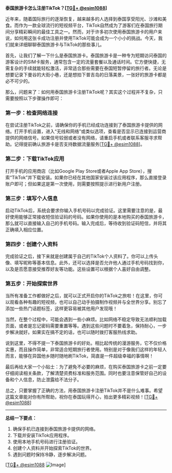 **泰国旅游卡怎么注册TikTok？[[TG💪+ @esim1088](https://t.me/s/esim1088)]**

近年来，随着国际旅行的逐渐恢复，越来越多的人选择到泰国享受阳光、沙滩和美食。而作为一款全球流行的短视频平台，TikTok自然成为了游客们在泰国旅行期间分享精彩瞬间的最佳工具之一。然而，对于许多初次使用泰国旅游卡的用户来说，如何用这张卡成功注册并使用TikTok可能会成为一个小小的挑战。今天，我们就来详细聊聊泰国旅游卡与TikTok的那些事儿。

首先，让我们了解一下什么是泰国旅游卡。泰国旅游卡是一种专为短期访问泰国的游客设计的SIM卡服务，通常包含一定的流量套餐以及通话时间。它方便快捷，无需复杂的手续就能轻松激活，非常适合那些需要在泰国短暂停留的旅行者。无论是想要记录下曼谷的大街小巷，还是想拍下普吉岛的日落美景，一张好的旅游卡都是必不可少的。

那么，问题来了：如何用泰国旅游卡注册TikTok呢？其实这个过程并不复杂，只需要按照以下步骤操作即可：

### **第一步：检查网络连接**
在尝试注册TikTok之前，请确保你的手机已经成功连接到了泰国旅游卡提供的网络。打开手机设置，进入“无线和网络”或类似选项，查看是否显示已连接到运营商提供的网络信号。如果信号较弱或者没有网络，请重启手机或者联系客服寻求帮助。记得提前确认旅游卡是否支持数据流量服务[[TG💪+ @esim1088](https://t.me/s/esim1088)]。

### **第二步：下载TikTok应用**
打开手机的应用商店（比如Google Play Store或者Apple App Store），搜索“TikTok”并下载安装。如果你已经在其他国家安装过该应用程序，那么直接登录账户即可；但如果这是第一次使用，则需要按照提示进行新用户注册。

### **第三步：填写个人信息**
启动TikTok后，系统会要求你输入手机号码以完成验证。这里需要注意的是，最好使用能够正常接收短信验证码的号码。如果你使用的是本地购买的泰国旅游卡，那么就可以直接输入自己的手机号码。输入完成后，等待收到验证码短信，并将其正确填入相应位置。

### **第四步：创建个人资料**
完成验证之后，接下来就是创建属于自己的TikTok个人资料了。你可以上传头像、填写昵称等基本信息。此外，还可以选择是否允许他人通过手机号码找到你，以及是否愿意接受推荐好友等功能。这些设置可以根据个人喜好自由调整。

### **第五步：开始探索世界**
当所有准备工作都做好之后，就可以正式开启你的TikTok之旅啦！在这里，你可以观看各种有趣的短视频，也可以自己动手拍摄制作视频并与全世界分享。别忘了添加一些热门话题标签，这样更容易被其他用户发现哦！

当然，在整个过程中，可能会遇到一些小麻烦。比如网络不稳定导致无法顺利加载页面，或者是忘记密码需要重置等等。遇到这些问题时不要着急，保持耐心，一步步解决就好。如果实在搞不定的话，也可以随时拨打客服热线求助。

说到这里，不得不提一下泰国旅游卡的好处。相比起传统的漫游服务，它不仅价格实惠，而且操作简单，非常适合短期旅行者使用。特别是对于像我们这样的年轻人而言，能够在异国他乡随时随地刷TikTok，简直是一件超级幸福的事情啊！

最后再给大家一个小贴士：为了避免不必要的麻烦，在购买泰国旅游卡之前一定要仔细阅读相关条款，了解清楚资费标准和服务范围。同时也要注意保管好自己的设备和个人信息，防止泄露给不法分子。

总之，只要掌握了正确的方法，用泰国旅游卡注册TikTok并不是什么难事。希望这篇文章能对你有所帮助，祝你在泰国玩得开心，拍出更多精彩视频！[[TG💪+ @esim1088](https://t.me/s/esim1088)]

---

**总结一下要点：**
1. 确保手机已连接到泰国旅游卡提供的网络。
2. 下载并安装TikTok应用程序。
3. 使用本地手机号码进行注册验证。
4. 创建个人资料并开始探索TikTok的世界。
5. 遇到问题时保持冷静，逐步解决问题。

[[TG💪+ @esim1088](https://t.me/s/esim1088) ![Image](https://i.postimg.cc/4NQfJmqS/Snipaste-2025-05-13-00-14-12.png)]